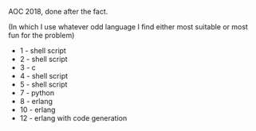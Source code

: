 AOC 2018, done after the fact.

(In which I use whatever odd language I find either most suitable or most fun for the problem)

* 1 - shell script
* 2 - shell script
* 3 - c
* 4 - shell script
* 5 - shell script
* 7 - python
* 8 - erlang
* 10 - erlang
* 12 - erlang with code generation


